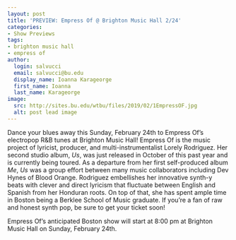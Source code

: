 ```yaml
---
layout: post
title: 'PREVIEW: Empress Of @ Brighton Music Hall 2/24'
categories:
- Show Previews
tags:
- brighton music hall
- empress of
author:
  login: salvucci
  email: salvucci@bu.edu
  display_name: Ioanna Karageorge
  first_name: Ioanna
  last_name: Karageorge
image:
  src: http://sites.bu.edu/wtbu/files/2019/02/1EmpressOF.jpg
  alt: post lead image
---
```

Dance your blues away this Sunday, February 24th to Empress Of’s electropop R&B tunes at Brighton Music Hall! Empress Of is the music project of lyricist, producer, and multi-instrumentalist Lorely Rodriguez. Her second studio album, _Us_, was just released in October of this past year and is currently being toured. As a departure from her first self-produced album _Me_, _Us_ was a group effort between many music collaborators including Dev Hynes of Blood Orange. Rodriguez embellishes her innovative synth-y beats with clever and direct lyricism that fluctuate between English and Spanish from her Honduran roots. On top of that, she has spent ample time in Boston being a Berklee School of Music graduate. If you’re a fan of raw and honest synth pop, be sure to get your ticket soon!

Empress Of’s anticipated Boston show will start at 8:00 pm at Brighton Music Hall on Sunday, February 24th.